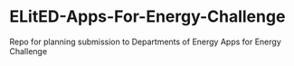 ELitED-Apps-For-Energy-Challenge
================================

Repo for planning submission to Departments of Energy Apps for Energy Challenge
